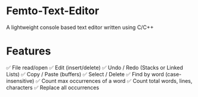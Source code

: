 # Femto-Text-Editor
A lightweight console based text editor written using C/C++
# Features
✅ File read/open 
✅ Edit (insert/delete) 
✅ Undo / Redo (Stacks or Linked Lists) 
✅ Copy / Paste (buffers) 
✅ Select / Delete 
✅ Find by word (case-insensitive) 
✅ Count max occurrences of a word 
✅ Count total words, lines, characters 
✅ Replace all occurrences
